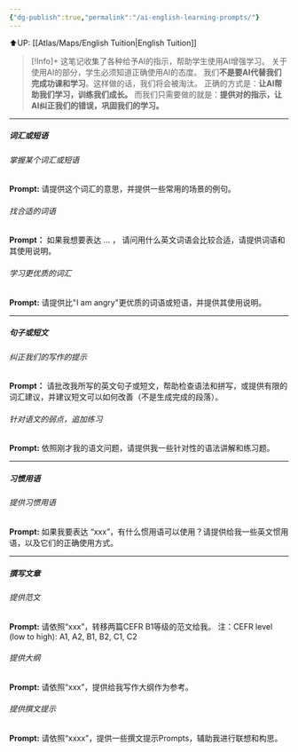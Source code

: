 ```yaml
---
{"dg-publish":true,"permalink":"/ai-english-learning-prompts/"}
---
```


⬆️UP: [[Atlas/Maps/English Tuition\|English Tuition]]

> [!Info]+ 
> 这笔记收集了各种给予AI的指示，帮助学生使用AI增强学习。
> 关于使用AI的部分，学生必须知道正确使用AI的态度。
> 我们**不是要AI代替我们完成功课和学习**。这样做的话，我们将会被淘汰。
> 正确的方式是：**让AI帮助我们学习，训练我们成长。**
> 而我们只需要做的就是：**提供对的指示，让AI纠正我们的错误，巩固我们的学习。**


---
##### 词汇或短语
###### 掌握某个词汇或短语
**Prompt:**
请提供这个词汇的意思，并提供一些常用的场景的例句。

###### 找合适的词语
**Prompt：**
如果我想要表达 ... ， 请问用什么英文词语会比较合适，请提供词语和其使用说明。

###### 学习更优质的词汇
**Prompt:**
请提供比"I am angry"更优质的词语或短语，并提供其使用说明。

---
##### 句子或短文
###### 纠正我们的写作的提示
**Prompt：**
请批改我所写的英文句子或短文，帮助检查语法和拼写，或提供有限的词汇建议，并建议短文可以如何改善（不是生成完成的段落）。

###### 针对语文的弱点，追加练习
**Prompt:**
依照刚才我的语文问题，请提供我一些针对性的语法讲解和练习题。

---
##### 习惯用语
###### 提供习惯用语
**Prompt:**
如果我要表达 “xxx”，有什么惯用语可以使用？请提供给我一些英文惯用语，以及它们的正确使用方式。


---
##### 撰写文章
###### 提供范文
**Prompt:**
请依照“xxx”，转移两篇CEFR B1等级的范文给我。
注：CEFR level (low to high): A1, A2, B1, B2, C1, C2

###### 提供大纲
**Prompt:**
请依照“xxx”，提供给我写作大纲作为参考。

###### 提供撰文提示
**Prompt:**
请依照“xxxx”，提供一些撰文提示Prompts，辅助我进行联想和构思。

